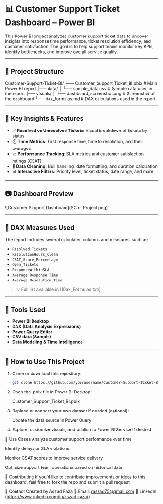 # 📊 Customer Support Ticket Dashboard – Power BI

This Power BI project analyzes customer support ticket data to uncover insights into response time performance, ticket resolution efficiency, and customer satisfaction. The goal is to help support teams monitor key KPIs, identify bottlenecks, and improve overall service quality.

---

## 📁 Project Structure

Customer-Support-Ticket-BI/
├── Customer_Support_Ticket_BI.pbix # Main Power BI report
├── data/
│ └── sample_data.csv # Sample data used in the report
├── visuals/
│ └── dashboard_screenshot.png # Screenshot of the dashboard
└── dax_formulas.md # DAX calculations used in the report

---

## 🧠 Key Insights & Features

- ✅ **Resolved vs Unresolved Tickets**: Visual breakdown of tickets by status
- ⏱️ **Time Metrics**: First response time, time to resolution, and their averages
- 📈 **Performance Tracking**: SLA metrics and customer satisfaction ratings (CSAT)
- 🧹 **Data Cleaning**: Null handling, date formatting, and duration calculation
- 📊 **Interactive Filters**: Priority level, ticket status, date range, and more

---

## 📷 Dashboard Preview

  ![Customer Support Dashboard](SC of Project.png)

---

## 🧮 DAX Measures Used

The report includes several calculated columns and measures, such as:

- `Resolved Tickets`
- `ResolutionHours_Clean`
- `CSAT_Score_Percentage`
- `Open_Tickets`
- `ResponseWithinSLA`
- `Average Response Time`
- `Average Resolution Time`

> 💡 Full list available in [(Dax_Formulas.txt)]

---

## 🔧 Tools Used

- **Power BI Desktop**
- **DAX (Data Analysis Expressions)**
- **Power Query Editor**
- **CSV data (Sample)**
- **Data Modeling & Time Intelligence**

---

## 🚀 How to Use This Project

1. Clone or download this repository:
   ```bash
   git clone https://github.com/yourusername/Customer-Support-Ticket-BI.git
2. Open the .pbix file in Power BI Desktop:

   Customer_Support_Ticket_BI.pbix

3. Replace or connect your own dataset if needed (optional):

   Update the data source in Power Query

4. Explore, customize visuals, and publish to Power BI Service if desired

🧪 Use Cases
  Analyze customer support performance over time

  Identify delays or SLA violations

  Monitor CSAT scores to improve service delivery

  Optimize support team operations based on historical data

🤝 Contributing
   If you'd like to contribute improvements or ideas to this dashboard, feel free to fork the repo and submit a pull request.

📩 Contact
   Created by Aszad Raza
📧 Email: raszad75@gmail.com
🔗 LinkedIn: (https://www.linkedin.com/in/aszad-raza/)

